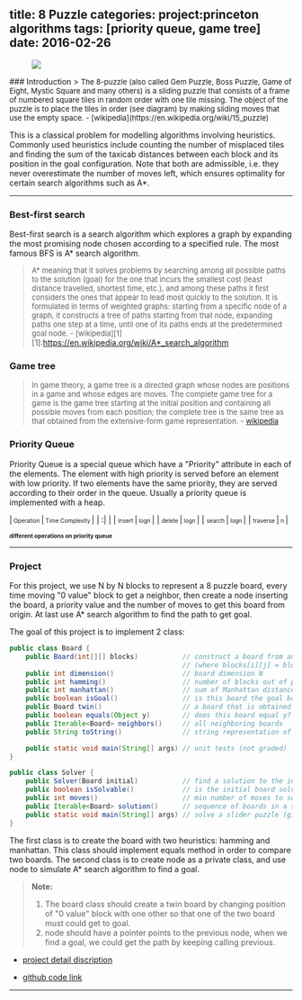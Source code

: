 title: 8 Puzzle
categories: project:princeton algorithms
tags: [priority queue, game tree]
date: 2016-02-26
---
<figure>
    <img src="/images/8 puzzle.png">
</figure>
### Introduction
> <font size=2>The 8-puzzle (also called Gem Puzzle, Boss Puzzle, Game of Eight, Mystic Square and many others) is a sliding puzzle that consists of a frame of numbered square tiles in random order with one tile missing. The object of the puzzle is to place the tiles in order (see diagram) by making sliding moves that use the empty space. - [wikipedia](https://en.wikipedia.org/wiki/15_puzzle)</font>

This is a classical problem for modelling algorithms involving heuristics. Commonly used heuristics include counting the number of misplaced tiles and finding the sum of the taxicab distances between each block and its position in the goal configuration. Note that both are admissible, i.e. they never overestimate the number of moves left, which ensures optimality for certain search algorithms such as A*.
<!--more-->
----       


### Best-first search
Best-first search is a search algorithm which explores a graph by expanding the most promising node chosen according to a specified rule.
The most famous BFS is A* search algorithm.
> <font size=2>A* meaning that it solves problems by searching among all possible paths to the solution (goal) for the one that incurs the smallest cost (least distance travelled, shortest time, etc.), and among these paths it first considers the ones that appear to lead most quickly to the solution. It is formulated in terms of weighted graphs: starting from a specific node of a graph, it constructs a tree of paths starting from that node, expanding paths one step at a time, until one of its paths ends at the predetermined goal node. - [wikipedia][1]</font>
[1]:https://en.wikipedia.org/wiki/A*_search_algorithm


### Game tree
> <font size=2>In game theory, a game tree is a directed graph whose nodes are positions in a game and whose edges are moves. The complete game tree for a game is the game tree starting at the initial position and containing all possible moves from each position; the complete tree is the same tree as that obtained from the extensive-form game representation. - [wikipedia](https://en.wikipedia.org/wiki/Game_tree)</font>


### Priority Queue
Priority Queue is a special queue which have a "Priority" attribute in each of the elements. The element with high priority is served before an element with low priority. If two elements have the same priority, they are served according to their order in the queue. Usually a priority queue is implemented with a heap.


|<font size=1>  Operation </font> |<font size=1>  Time Complexity  </font>|
| :| |
| <font size=1> insert </font>|<font size=1>  logn </font>|
| <font size=1> delete </font>|<font size=1>  logn </font>|
| <font size=1> search </font>|<font size=1>  logn </font>|
| <font size=1> traverse </font>|<font size=1>  n </font>|


<font size=1>**different operations on priority queue**</font>


---
### Project
For this project, we use N by N blocks to represent a 8 puzzle board, every time moving "0 value" block to get a neighbor, then create a node inserting the board, a priority value and the number of moves to get this board from origin. At last use A* search algorithm to find the path to get goal.

The goal of this project is to implement 2 class:
```java
public class Board {
    public Board(int[][] blocks)           // construct a board from an N-by-N array of blocks
                                           // (where blocks[i][j] = block in row i, column j)
    public int dimension()                 // board dimension N
    public int hamming()                   // number of blocks out of place
    public int manhattan()                 // sum of Manhattan distances between blocks and goal
    public boolean isGoal()                // is this board the goal board?
    public Board twin()                    // a board that is obtained by exchanging any pair of blocks
    public boolean equals(Object y)        // does this board equal y?
    public Iterable<Board> neighbors()     // all neighboring boards
    public String toString()               // string representation of this board (in the output format specified below)

    public static void main(String[] args) // unit tests (not graded)
}

public class Solver {
    public Solver(Board initial)           // find a solution to the initial board (using the A* algorithm)
    public boolean isSolvable()            // is the initial board solvable?
    public int moves()                     // min number of moves to solve initial board; -1 if unsolvable
    public Iterable<Board> solution()      // sequence of boards in a shortest solution; null if unsolvable
    public static void main(String[] args) // solve a slider puzzle (given below)
}
```

The first class is to create the board with two heuristics: hamming and manhattan. This class should implement equals method in order to compare two boards.
The second class is to create node as a private class, and use node to simulate A* search algorithm to find a goal.


> **Note:**
>  1. The board class should create a twin board by changing position of "0 value" block with one other so that one of the two board must could get to goal.
>  2. node should have a pointer points to the previous node, when we find a goal, we could get the path by keeping calling previous.

- [project detail discription](http://coursera.cs.princeton.edu/algs4/assignments/8puzzle.html)

- [github code link](https://github.com/xiaofeixiawang/algorithms/tree/master/princeton_hw4/src)

---
